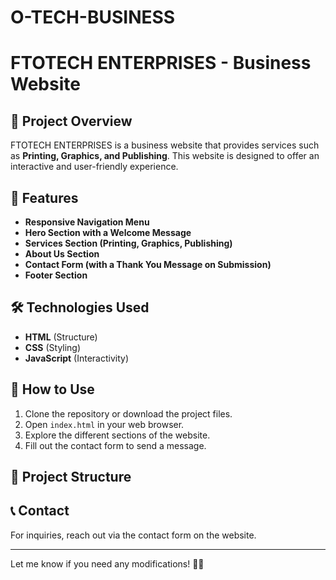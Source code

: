# O-TECH-BUSINESS
# FTOTECH ENTERPRISES - Business Website

## 📌 Project Overview
FTOTECH ENTERPRISES is a business website that provides services such as **Printing, Graphics, and Publishing**. This website is designed to offer an interactive and user-friendly experience.

## 🎨 Features
- **Responsive Navigation Menu**
- **Hero Section with a Welcome Message**
- **Services Section (Printing, Graphics, Publishing)**
- **About Us Section**
- **Contact Form (with a Thank You Message on Submission)**
- **Footer Section**

## 🛠️ Technologies Used
- **HTML** (Structure)
- **CSS** (Styling)
- **JavaScript** (Interactivity)

## 🚀 How to Use
1. Clone the repository or download the project files.
2. Open `index.html` in your web browser.
3. Explore the different sections of the website.
4. Fill out the contact form to send a message.

## 📂 Project Structure

## 📞 Contact
For inquiries, reach out via the contact form on the website.

---

Let me know if you need any modifications! 🚀😊
